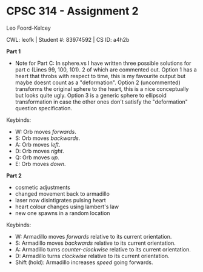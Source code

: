 # CPSC 314 - Assignment 2

Leo Foord-Kelcey

CWL: leofk | Student #: 83974592 | CS ID: a4h2b

**Part 1**
- Note for Part C: In sphere.vs I have written three possible solutions for part c (Lines 99, 100, 101). 2 of which are commented out. Option 1 has a heart that throbs with respect to time, this is my favourite output but maybe doesnt count as a "deformation". Option 2 (uncommented) transforms the original sphere to the heart, this is a nice conceptually but looks quite ugly. Option 3 is a generic sphere to ellipsoid transformation in case the other ones don't satisfy the "deformation" question specification. 

Keybinds:
- W: Orb moves _forwards_.
- S: Orb moves _backwards_.
- A: Orb moves _left_.
- D: Orb moves _right_.
- Q: Orb moves _up_.
- E: Orb moves _down_.

**Part 2**
- cosmetic adjustments
- changed movement back to armadillo
- laser now disintigrates pulsing heart
- heart colour changes using lambert's law
- new one spawns in a random location

Keybinds:
- W: Armadillo moves _forwards_ relative to its current orientation.
- S: Armadillo moves _backwards_ relative to its current orientation.
- A: Armadillo turns _counter-clockwise_ relative to its current orientation.
- D: Armadillo turns _clockwise_ relative to its current orientation.
- Shift (hold): Armadillo increases _speed_ going forwards.
